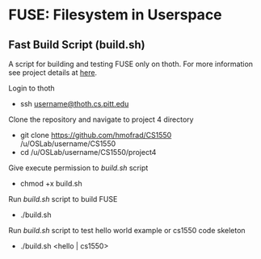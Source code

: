 # FUSE: Filesystem in Userspace

## Fast Build Script (build.sh)
A script for building and testing FUSE only on thoth. For more information see project details at [here](http://people.cs.pitt.edu/~jmisurda/teaching/cs1550/2174/cs1550-2174-project4.htm).

Login to thoth
 * ssh username@thoth.cs.pitt.edu

Clone the repository and navigate to project 4 directory
 * git clone https://github.com/hmofrad/CS1550 /u/OSLab/username/CS1550
 * cd /u/OSLab/username/CS1550/project4
 
Give execute permission to _build.sh_ script
 * chmod +x build.sh

Run _build.sh_ script to build FUSE
 * ./build.sh
  
Run _build.sh_ script to test hello world example or cs1550 code skeleton
 * ./build.sh &lt;hello | cs1550&gt;
